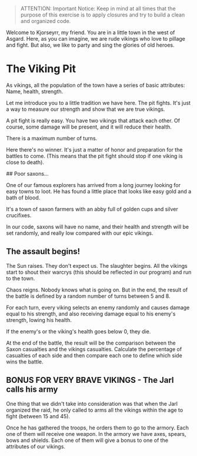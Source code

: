 > ATTENTION: Important Notice: Keep in mind at all times that the purpose of this exercise is to  apply closures and try to build a clean and organized code.

Welcome to Kjorseyrr, my friend. You are in a little town in the west of Asgard. Here, as you can imagine, we are rude vikings who love to pillage and fight. But also, we like to party and sing the glories of old heroes.

# The Viking Pit

As vikings, all the population of the town have a series of basic attributes: Name, health, strength.

Let me introduce you to a little tradition we have here. The pit fights. It's just a way to measure our strength and show that we are true vikings.

A pit fight is really easy. You have two vikings that attack each other. Of course, some damage will be present, and it will reduce their health.

There is a maximum number of turns.

Here there's no winner. It's just a matter of honor and preparation for the battles to come. (This means that the pit fight should stop if one viking is close to death).

## Poor saxons...

One of our famous explorers has arrived from a long journey looking for easy towns to loot. He has found a little place that looks like easy gold and a bath of blood.

It's a town of saxon farmers with an abby full of golden cups and silver crucifixes.

In our code, saxons will have no name, and their health and strength will be set randomly, and really low compared with our epic vikings.

## The assault begins!

The Sun raises. They don't expect us. The slaughter begins. All the vikings start to shout their warcrys (this should be reflected in our program) and run to the town.

Chaos reigns. Nobody knows what is going on. But in the end, the result of the battle is defined by a random number of turns between 5 and 8.

For each turn, every viking selects an enemy randomly and causes damage equal to his strength, and also receiving damage equal to his enemy's strength, lowing his health.

If the enemy's or the viking's health goes below 0, they die.

At the end of the battle, the result will be the comparison between the Saxon casualties and the vikings casualties. Calculate the percentage of casualties of each side and then compare each one to define which side wins the battle.

## BONUS FOR VERY BRAVE VIKINGS - The Jarl calls his army

One thing that we didn't take into consideration was that when the Jarl organized the raid, he only called to arms all the vikings within the age to fight (between 15 and 45).

Once he has gathered the troops, he orders them to go to the armory. Each one of them will receive one weapon. In the armory we have axes, spears, bows and shields. Each one of them will give a bonus to one of the attributes of our vikings.